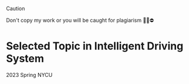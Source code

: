 > [!CAUTION]
> Don't copy my work or you will be caught for plagiarism 🙅‍♂️⛔️
# Selected Topic in Intelligent Driving System
2023 Spring NYCU 
